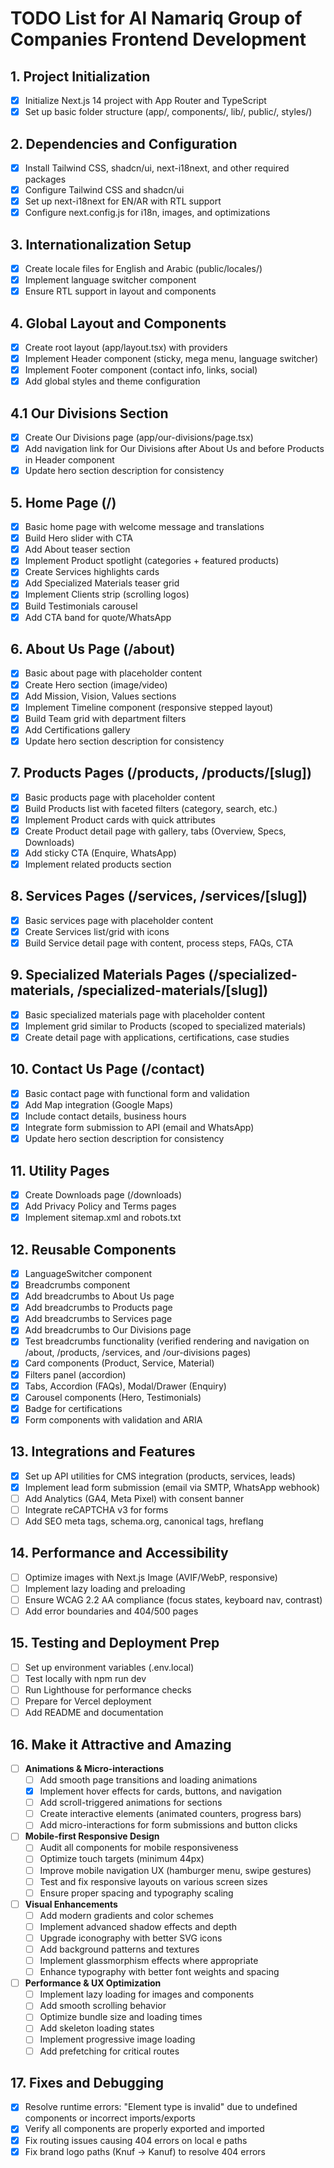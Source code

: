 # TODO List for Al Namariq Group of Companies Frontend Development

## 1. Project Initialization
- [x] Initialize Next.js 14 project with App Router and TypeScript
- [x] Set up basic folder structure (app/, components/, lib/, public/, styles/)

## 2. Dependencies and Configuration
- [x] Install Tailwind CSS, shadcn/ui, next-i18next, and other required packages
- [x] Configure Tailwind CSS and shadcn/ui
- [x] Set up next-i18next for EN/AR with RTL support
- [x] Configure next.config.js for i18n, images, and optimizations

## 3. Internationalization Setup
- [x] Create locale files for English and Arabic (public/locales/)
- [x] Implement language switcher component
- [x] Ensure RTL support in layout and components

## 4. Global Layout and Components
- [x] Create root layout (app/layout.tsx) with providers
- [x] Implement Header component (sticky, mega menu, language switcher)
- [x] Implement Footer component (contact info, links, social)
- [x] Add global styles and theme configuration

## 4.1 Our Divisions Section
- [x] Create Our Divisions page (app/our-divisions/page.tsx)
- [x] Add navigation link for Our Divisions after About Us and before Products in Header component
- [x] Update hero section description for consistency

## 5. Home Page (/)
- [x] Basic home page with welcome message and translations
- [x] Build Hero slider with CTA
- [x] Add About teaser section
- [x] Implement Product spotlight (categories + featured products)
- [x] Create Services highlights cards
- [x] Add Specialized Materials teaser grid
- [x] Implement Clients strip (scrolling logos)
- [x] Build Testimonials carousel
- [x] Add CTA band for quote/WhatsApp

## 6. About Us Page (/about)
- [x] Basic about page with placeholder content
- [x] Create Hero section (image/video)
- [x] Add Mission, Vision, Values sections
- [x] Implement Timeline component (responsive stepped layout)
- [x] Build Team grid with department filters
- [x] Add Certifications gallery
- [x] Update hero section description for consistency

## 7. Products Pages (/products, /products/[slug])
- [x] Basic products page with placeholder content
- [x] Build Products list with faceted filters (category, search, etc.)
- [x] Implement Product cards with quick attributes
- [x] Create Product detail page with gallery, tabs (Overview, Specs, Downloads)
- [x] Add sticky CTA (Enquire, WhatsApp)
- [x] Implement related products section

## 8. Services Pages (/services, /services/[slug])
- [x] Basic services page with placeholder content
- [x] Create Services list/grid with icons
- [x] Build Service detail page with content, process steps, FAQs, CTA

## 9. Specialized Materials Pages (/specialized-materials, /specialized-materials/[slug])
- [x] Basic specialized materials page with placeholder content
- [x] Implement grid similar to Products (scoped to specialized materials)
- [x] Create detail page with applications, certifications, case studies

## 10. Contact Us Page (/contact)
- [x] Basic contact page with functional form and validation
- [x] Add Map integration (Google Maps)
- [x] Include contact details, business hours
- [x] Integrate form submission to API (email and WhatsApp)
- [x] Update hero section description for consistency

## 11. Utility Pages
- [x] Create Downloads page (/downloads)
- [x] Add Privacy Policy and Terms pages
- [x] Implement sitemap.xml and robots.txt

## 12. Reusable Components
- [x] LanguageSwitcher component
- [x] Breadcrumbs component
- [x] Add breadcrumbs to About Us page
- [x] Add breadcrumbs to Products page
- [x] Add breadcrumbs to Services page
- [x] Add breadcrumbs to Our Divisions page
- [x] Test breadcrumbs functionality (verified rendering and navigation on /about, /products, /services, and /our-divisions pages)
- [x] Card components (Product, Service, Material)
- [x] Filters panel (accordion)
- [x] Tabs, Accordion (FAQs), Modal/Drawer (Enquiry)
- [x] Carousel components (Hero, Testimonials)
- [x] Badge for certifications
- [x] Form components with validation and ARIA

## 13. Integrations and Features
- [x] Set up API utilities for CMS integration (products, services, leads)
- [x] Implement lead form submission (email via SMTP, WhatsApp webhook)
- [ ] Add Analytics (GA4, Meta Pixel) with consent banner
- [ ] Integrate reCAPTCHA v3 for forms
- [ ] Add SEO meta tags, schema.org, canonical tags, hreflang

## 14. Performance and Accessibility
- [ ] Optimize images with Next.js Image (AVIF/WebP, responsive)
- [ ] Implement lazy loading and preloading
- [ ] Ensure WCAG 2.2 AA compliance (focus states, keyboard nav, contrast)
- [ ] Add error boundaries and 404/500 pages

## 15. Testing and Deployment Prep
- [ ] Set up environment variables (.env.local)
- [ ] Test locally with npm run dev
- [ ] Run Lighthouse for performance checks
- [ ] Prepare for Vercel deployment
- [ ] Add README and documentation

## 16. Make it Attractive and Amazing
- [ ] **Animations & Micro-interactions**
  - [ ] Add smooth page transitions and loading animations
  - [x] Implement hover effects for cards, buttons, and navigation
  - [ ] Add scroll-triggered animations for sections
  - [ ] Create interactive elements (animated counters, progress bars)
  - [ ] Add micro-interactions for form submissions and button clicks
- [ ] **Mobile-first Responsive Design**
  - [ ] Audit all components for mobile responsiveness
  - [ ] Optimize touch targets (minimum 44px)
  - [ ] Improve mobile navigation UX (hamburger menu, swipe gestures)
  - [ ] Test and fix responsive layouts on various screen sizes
  - [ ] Ensure proper spacing and typography scaling
- [ ] **Visual Enhancements**
  - [ ] Add modern gradients and color schemes
  - [ ] Implement advanced shadow effects and depth
  - [ ] Upgrade iconography with better SVG icons
  - [ ] Add background patterns and textures
  - [ ] Implement glassmorphism effects where appropriate
  - [ ] Enhance typography with better font weights and spacing
- [ ] **Performance & UX Optimization**
  - [ ] Implement lazy loading for images and components
  - [ ] Add smooth scrolling behavior
  - [ ] Optimize bundle size and loading times
  - [ ] Add skeleton loading states
  - [ ] Implement progressive image loading
  - [ ] Add prefetching for critical routes

## 17. Fixes and Debugging
- [x] Resolve runtime errors: "Element type is invalid" due to undefined components or incorrect imports/exports
- [x] Verify all components are properly exported and imported
- [x] Fix routing issues causing 404 errors on local e paths
- [x] Fix brand logo paths (Knuf -> Kanuf) to resolve 404 errors
